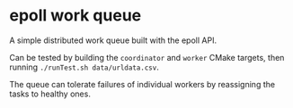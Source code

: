 # epoll work queue

A simple distributed work queue built with the epoll API.

Can be tested by building the `coordinator` and `worker` CMake targets, then running `./runTest.sh data/urldata.csv`.

The queue can tolerate failures of individual workers by reassigning the tasks to healthy ones.